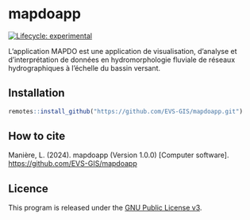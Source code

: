 
<!-- README.md is generated from README.Rmd. Please edit that file -->

# mapdoapp

<!-- badges: start -->

[![Lifecycle:
experimental](https://img.shields.io/badge/lifecycle-experimental-orange.svg)](https://lifecycle.r-lib.org/articles/stages.html#experimental)
<!-- badges: end -->

L’application MAPDO est une application de visualisation, d’analyse et
d’interprétation de données en hydromorphologie fluviale de réseaux
hydrographiques à l’échelle du bassin versant.

## Installation

``` r
remotes::install_github("https://github.com/EVS-GIS/mapdoapp.git")
```

## How to cite

Manière, L. (2024). mapdoapp (Version 1.0.0) \[Computer software\].
<https://github.com/EVS-GIS/mapdoapp>

## Licence

This program is released under the [GNU Public License
v3](https://github.com/EVS-GIS/mapdoapp/blob/main/LICENSE).
